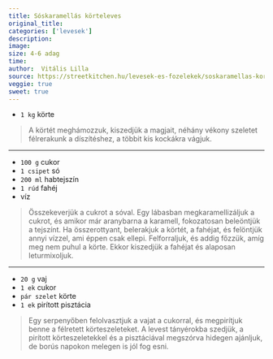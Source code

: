 ```yaml
---
title: Sóskaramellás körteleves
original_title: 
categories: ['levesek'] 
description: 
image: 
size: 4-6 adag
time: 
author:  Vitális Lilla
source: https://streetkitchen.hu/levesek-es-fozelekek/soskaramellas-korteleves/
veggie: true
sweet: true
---
```


* `1 kg` körte

> A körtét meghámozzuk, kiszedjük a magjait, néhány vékony szeletet félrerakunk a díszítéshez, a többit kis kockákra vágjuk.

---

* `100 g` cukor
* `1 csipet` só
* `200 ml` habtejszín
* `1 rúd` fahéj
* víz

> Összekeverjük a cukrot a sóval. Egy lábasban megkaramellizáljuk a cukrot, és amikor már aranybarna a karamell, fokozatosan beleöntjük a tejszínt. Ha összerottyant, belerakjuk a körtét, a fahéjat, és felöntjük annyi vízzel, ami éppen csak ellepi. Felforraljuk, és addig főzzük, amíg meg nem puhul a körte. Ekkor kiszedjük a fahéjat és alaposan leturmixoljuk.

---

* `20 g` vaj
* `1 ek` cukor
* `pár szelet` körte
* `1 ek` pirított pisztácia

> Egy serpenyőben felolvasztjuk a vajat a cukorral, és megpirítjuk benne a félretett körteszeleteket. A levest tányérokba szedjük, a pirított körteszeletekkel és a pisztáciával megszórva hidegen ajánljuk, de borús napokon melegen is jól fog esni.
